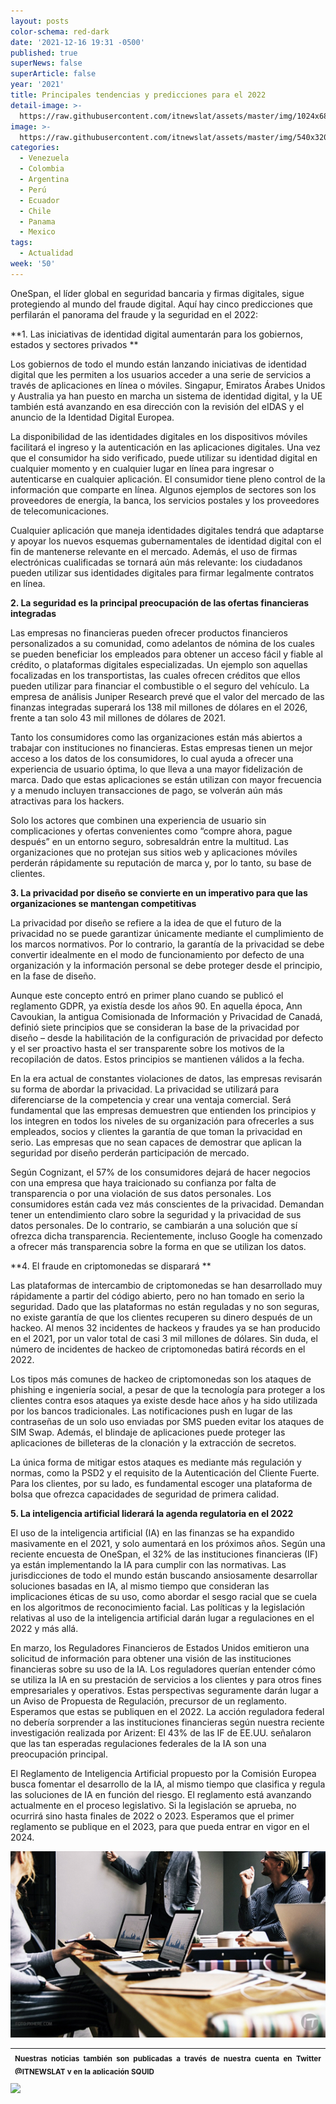 ```yaml
---
layout: posts
color-schema: red-dark
date: '2021-12-16 19:31 -0500'
published: true
superNews: false
superArticle: false
year: '2021'
title: Principales tendencias y predicciones para el 2022
detail-image: >-
  https://raw.githubusercontent.com/itnewslat/assets/master/img/1024x680/Proyeccion-Tendencia-g.jpg
image: >-
  https://raw.githubusercontent.com/itnewslat/assets/master/img/540x320/Proyeccion-Tendencia-p.jpg
categories:
  - Venezuela
  - Colombia
  - Argentina
  - Perú
  - Ecuador
  - Chile
  - Panama
  - Mexico
tags:
  - Actualidad
week: '50'
---
```

OneSpan, el líder global en seguridad bancaria y firmas digitales, sigue protegiendo al mundo del fraude digital. Aquí hay cinco predicciones que perfilarán el panorama del fraude y la seguridad en el 2022:
 
**1.	Las iniciativas de identidad digital aumentarán para los gobiernos, estados y sectores privados **

Los gobiernos de todo el mundo están lanzando iniciativas de identidad digital que les permiten a los usuarios acceder a una serie de servicios a través de aplicaciones en línea o móviles. Singapur, Emiratos Árabes Unidos y Australia ya han puesto en marcha un sistema de identidad digital, y la UE también está avanzando en esa dirección con la revisión del eIDAS y el anuncio de la Identidad Digital Europea. 

La disponibilidad de las identidades digitales en los dispositivos móviles facilitará el ingreso y la autenticación en las aplicaciones digitales. Una vez que el consumidor ha sido verificado, puede utilizar su identidad digital en cualquier momento y en cualquier lugar en línea para ingresar o autenticarse en cualquier aplicación. El consumidor tiene pleno control de la información que comparte en línea. Algunos ejemplos de sectores son los proveedores de energía, la banca, los servicios postales y los proveedores de telecomunicaciones. 

Cualquier aplicación que maneja identidades digitales tendrá que adaptarse y apoyar los nuevos esquemas gubernamentales de identidad digital con el fin de mantenerse relevante en el mercado. Además, el uso de firmas electrónicas cualificadas se tornará aún más relevante: los ciudadanos pueden utilizar sus identidades digitales para firmar legalmente contratos en línea. 

**2.	La seguridad es la principal preocupación de las ofertas financieras integradas**

Las empresas no financieras pueden ofrecer productos financieros personalizados a su comunidad, como adelantos de nómina de los cuales se pueden beneficiar los empleados para obtener un acceso fácil y fiable al crédito, o plataformas digitales especializadas. Un ejemplo son aquellas focalizadas en los transportistas, las cuales ofrecen créditos que ellos pueden utilizar para financiar el combustible o el seguro del vehículo. La empresa de análisis Juniper Research prevé que el valor del mercado de las finanzas integradas superará los 138 mil millones de dólares en el 2026, frente a tan solo 43 mil millones de dólares de 2021.

Tanto los consumidores como las organizaciones están más abiertos a trabajar con instituciones no financieras. Estas empresas tienen un mejor acceso a los datos de los consumidores, lo cual ayuda a ofrecer una experiencia de usuario óptima, lo que lleva a una mayor fidelización de marca. Dado que estas aplicaciones se están utilizan con mayor frecuencia y a menudo incluyen transacciones de pago, se volverán aún más atractivas para los hackers. 

Solo los actores que combinen una experiencia de usuario sin complicaciones y ofertas convenientes como “compre ahora, pague después” en un entorno seguro, sobresaldrán entre la multitud. Las organizaciones que no protejan sus sitios web y aplicaciones móviles perderán rápidamente su reputación de marca y, por lo tanto, su base de clientes.

**3.	La privacidad por diseño se convierte en un imperativo para que las organizaciones se mantengan competitivas** 

La privacidad por diseño se refiere a la idea de que el futuro de la privacidad no se puede garantizar únicamente mediante el cumplimiento de los marcos normativos. Por lo contrario, la garantía de la privacidad se debe convertir idealmente en el modo de funcionamiento por defecto de una organización y la información personal se debe proteger desde el principio, en la fase de diseño. 

Aunque este concepto entró en primer plano cuando se publicó el reglamento GDPR, ya existía desde los años 90. En aquella época, Ann Cavoukian, la antigua Comisionada de Información y Privacidad de Canadá, definió siete principios que se consideran la base de la privacidad por diseño – desde la habilitación de la configuración de privacidad por defecto y el ser proactivo hasta el ser transparente sobre los motivos de la recopilación de datos. Estos principios se mantienen válidos a la fecha.

En la era actual de constantes violaciones de datos, las empresas revisarán su forma de abordar la privacidad. La privacidad se utilizará para diferenciarse de la competencia y crear una ventaja comercial. Será fundamental que las empresas demuestren que entienden los principios y los integren en todos los niveles de su organización para ofrecerles a sus empleados, socios y clientes la garantía de que toman la privacidad en serio. Las empresas que no sean capaces de demostrar que aplican la seguridad por diseño perderán participación de mercado.

Según Cognizant, el 57% de los consumidores dejará de hacer negocios con una empresa que haya traicionado su confianza por falta de transparencia o por una violación de sus datos personales. Los consumidores están cada vez más conscientes de la privacidad. Demandan tener un entendimiento claro sobre la seguridad y la privacidad de sus datos personales. De lo contrario, se cambiarán a una solución que sí ofrezca dicha transparencia. Recientemente, incluso Google ha comenzado a ofrecer más transparencia sobre la forma en que se utilizan los datos. 

**4.	El fraude en criptomonedas se disparará  **

Las plataformas de intercambio de criptomonedas se han desarrollado muy rápidamente a partir del código abierto, pero no han tomado en serio la seguridad. Dado que las plataformas no están reguladas y no son seguras, no existe garantía de que los clientes recuperen su dinero después de un hackeo. Al menos 32 incidentes de hackeos y fraudes ya se han producido en el 2021, por un valor total de casi 3 mil millones de dólares. Sin duda, el número de incidentes de hackeo de criptomonedas batirá récords en el 2022.

Los tipos más comunes de hackeo de criptomonedas son los ataques de phishing e ingeniería social, a pesar de que la tecnología para proteger a los clientes contra esos ataques ya existe desde hace años y ha sido utilizada por los bancos tradicionales. Las notificaciones push en lugar de las contraseñas de un solo uso enviadas por SMS pueden evitar los ataques de SIM Swap. Además, el blindaje de aplicaciones puede proteger las aplicaciones de billeteras de la clonación y la extracción de secretos. 

La única forma de mitigar estos ataques es mediante más regulación y normas, como la PSD2 y el requisito de la Autenticación del Cliente Fuerte. Para los clientes, por su lado, es fundamental escoger una plataforma de bolsa que ofrezca capacidades de seguridad de primera calidad. 

**5.	La inteligencia artificial liderará la agenda regulatoria en el 2022**

El uso de la inteligencia artificial (IA) en las finanzas se ha expandido masivamente en el 2021, y solo aumentará en los próximos años. Según una reciente encuesta de OneSpan, el 32% de las instituciones financieras (IF) ya están implementando la IA para cumplir con las normativas. Las jurisdicciones de todo el mundo están buscando ansiosamente desarrollar soluciones basadas en IA, al mismo tiempo que consideran las implicaciones éticas de su uso, como abordar el sesgo racial que se cuela en los algoritmos de reconocimiento facial. Las políticas y la legislación relativas al uso de la inteligencia artificial darán lugar a regulaciones en el 2022 y más allá.

En marzo, los Reguladores Financieros de Estados Unidos emitieron una solicitud de información para obtener una visión de las instituciones financieras sobre su uso de la IA. Los reguladores querían entender cómo se utiliza la IA en su prestación de servicios a los clientes y para otros fines empresariales y operativos. Estas perspectivas seguramente darán lugar a un Aviso de Propuesta de Regulación, precursor de un reglamento.  Esperamos que estas se publiquen en el 2022. La acción reguladora federal no debería sorprender a las instituciones financieras según nuestra reciente investigación realizada por Arizent: El 43% de las IF de EE.UU. señalaron que las tan esperadas regulaciones federales de la IA son una preocupación principal. 

El Reglamento de Inteligencia Artificial propuesto por la Comisión Europea busca fomentar el desarrollo de la IA, al mismo tiempo que clasifica y regula las soluciones de IA en función del riesgo. El reglamento está avanzando actualmente en el proceso legislativo. Si la legislación se aprueba, no ocurrirá sino hasta finales de 2022 o 2023. Esperamos que el primer reglamento se publique en el 2023, para que pueda entrar en vigor en el 2024.

![](https://raw.githubusercontent.com/itnewslat/assets/master/img/540x320/Proyeccion-Tendencia-p.jpg)

<table style="height: 42px;" width="569">
<tbody>
<tr>
<td style="text-align: justify;"><sub><strong>Nuestras noticias también son publicadas a través de nuestra cuenta en Twitter <a href="https://twitter.com/itnewslat?lang=es">@ITNEWSLAT</a> y en la aplicación <a href="https://squidapp.co/en/">SQUID</a></strong></sub></td>
</tr>
</tbody>
</table>

<img src="https://tracker.metricool.com/c3po.jpg?hash=56f88a41e39ab42c063cc51676587a04"/>